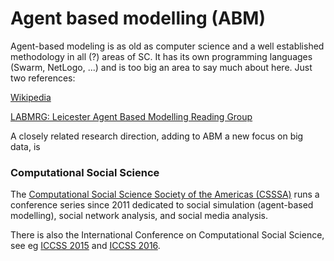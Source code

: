 # Agent based modelling (ABM)

Agent-based modeling is as old as computer science and a well established methodology in all (?) areas of SC. It has its own programming languages (Swarm, NetLogo, ...) and is too big an area to say much about here. Just two references: 

[Wikipedia](https://en.wikipedia.org/wiki/Agent-based_model)

[LABMRG: Leicester Agent Based Modelling Reading Group](http://www2.le.ac.uk/departments/sociology/people/echattoebrown/labmrg-leicester-agent-based-modelling-reading-group)

A closely related research direction, adding to ABM a new focus on big data, is

### Computational Social Science

The [Computational Social Science Society of the Americas (CSSSA)](https://computationalsocialscience.org/) runs a conference series since 2011 dedicated to social simulation (agent-based modelling), social network analysis, and social media analysis. 

There is also the International Conference on
Computational Social Science, see eg [ICCSS 2015](http://www.iccss2015.eu/) and  [ICCSS 2016](http://www.kellogg.northwestern.edu/news-events/conference/ic2s2/2016.aspx).



